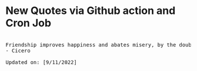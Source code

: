 # New Quotes via Github action and Cron Job

<pre>
<!-- #quote -->
Friendship improves happiness and abates misery, by the doubling of our joy and the dividing of our grief.
- Cicero

Updated on: [9/11/2022]
<!-- #quoteEnd -->
</pre>
